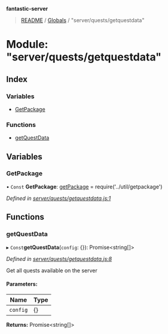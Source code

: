 **fantastic-server**

> [README](../README.md) / [Globals](../globals.md) / "server/quests/getquestdata"

# Module: "server/quests/getquestdata"

## Index

### Variables

* [GetPackage](_server_quests_getquestdata_.md#getpackage)

### Functions

* [getQuestData](_server_quests_getquestdata_.md#getquestdata)

## Variables

### GetPackage

• `Const` **GetPackage**: [getPackage](_server_util_getpackage_.md#getpackage) = require('../util/getpackage')

*Defined in [server/quests/getquestdata.js:1](https://github.com/besimorhino/project-fantastic/blob/af5d0de/server/quests/getquestdata.js#L1)*

## Functions

### getQuestData

▸ `Const`**getQuestData**(`config`: {}): Promise\<string[]>

*Defined in [server/quests/getquestdata.js:8](https://github.com/besimorhino/project-fantastic/blob/af5d0de/server/quests/getquestdata.js#L8)*

Get all quests available on the server

#### Parameters:

Name | Type |
------ | ------ |
`config` | {} |

**Returns:** Promise\<string[]>
